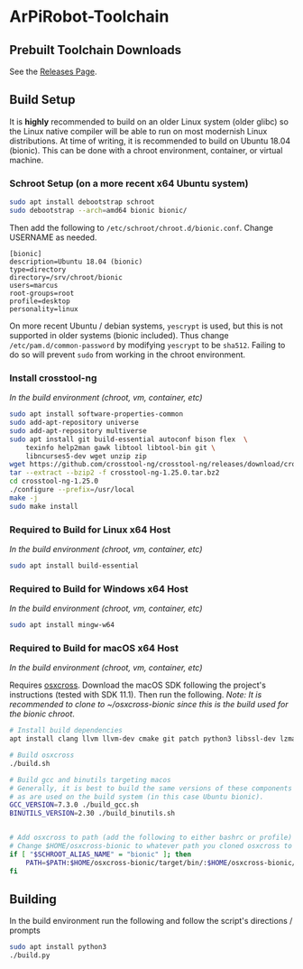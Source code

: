 # ArPiRobot-Toolchain


## Prebuilt Toolchain Downloads

See the [Releases Page](https://github.com/ArPiRobot/ArPiRobot-Toolchain/releases). 


## Build Setup

It is **highly** recommended to build on an older Linux system (older glibc) so the Linux native compiler will be able to run on most modernish Linux distributions. At time of writing, it is recommended to build on Ubuntu 18.04 (bionic). This can be done with a chroot environment, container, or virtual machine.

### Schroot Setup (on a more recent x64 Ubuntu system)

```sh
sudo apt install debootstrap schroot
sudo debootstrap --arch=amd64 bionic bionic/
```

Then add the following to `/etc/schroot/chroot.d/bionic.conf`. Change USERNAME as needed.

```
[bionic]
description=Ubuntu 18.04 (bionic)
type=directory
directory=/srv/chroot/bionic
users=marcus
root-groups=root
profile=desktop
personality=linux
```

On more recent Ubuntu / debian systems, `yescrypt` is used, but this is not supported in older systems (bionic included). Thus change `/etc/pam.d/common-password` by modifying `yescrypt` to be `sha512`. Failing to do so will prevent `sudo` from working in the chroot environment.


### Install crosstool-ng

*In the build environment (chroot, vm, container, etc)*

```sh
sudo apt install software-properties-common
sudo add-apt-repository universe
sudo add-apt-repository multiverse
sudo apt install git build-essential autoconf bison flex  \
    texinfo help2man gawk libtool libtool-bin git \
    libncurses5-dev wget unzip zip
wget https://github.com/crosstool-ng/crosstool-ng/releases/download/crosstool-ng-1.25.0/crosstool-ng-1.25.0.tar.bz2
tar --extract --bzip2 -f crosstool-ng-1.25.0.tar.bz2
cd crosstool-ng-1.25.0
./configure --prefix=/usr/local
make -j
sudo make install
```


### Required to Build for Linux x64 Host

*In the build environment (chroot, vm, container, etc)*

```sh
sudo apt install build-essential
```

### Required to Build for Windows x64 Host

*In the build environment (chroot, vm, container, etc)*

```sh
sudo apt install mingw-w64
```

### Required to Build for macOS x64 Host

*In the build environment (chroot, vm, container, etc)*

Requires [osxcross](https://github.com/tpoechtrager/osxcross). Download the macOS SDK following the project's instructions (tested with SDK 11.1). Then run the following. *Note: It is recommended to clone to ~/osxcross-bionic since this is the build used for the bionic chroot*.

```sh
# Install build dependencies
apt install clang llvm llvm-dev cmake git patch python3 libssl-dev lzma-dev libxml2-dev libgmp-dev libmpfr-dev libmpc-dev

# Build osxcross
./build.sh

# Build gcc and binutils targeting macos
# Generally, it is best to build the same versions of these components 
# as are used on the build system (in this case Ubuntu bionic).
GCC_VERSION=7.3.0 ./build_gcc.sh
BINUTILS_VERSION=2.30 ./build_binutils.sh


# Add osxcross to path (add the following to either bashrc or profile)
# Change $HOME/osxcross-bionic to whatever path you cloned osxcross to
if [ "$SCHROOT_ALIAS_NAME" = "bionic" ]; then
    PATH=$PATH:$HOME/osxcross-bionic/target/bin/:$HOME/osxcross-bionic/target/binutils/bin
fi
```


## Building

In the build environment run the following and follow the script's directions / prompts

```sh
sudo apt install python3
./build.py
```
